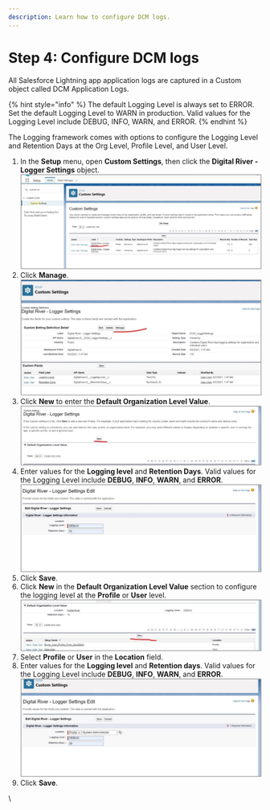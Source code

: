 ```yaml
---
description: Learn how to configure DCM logs.
---
```


# Step 4: Configure DCM logs

All Salesforce Lightning app application logs are captured in a Custom object called DCM Application Logs.

{% hint style="info" %}
The default Logging Level is always set to ERROR. Set the default Logging Level to WARN in production. Valid values for the Logging Level include DEBUG, INFO, WARN, and ERROR. &#x20;
{% endhint %}

The Logging framework comes with options to configure the Logging Level and Retention Days at the Org Level, Profile Level, and User Level.

1. In the **Setup** menu, open **Custom Settings**, then click the **Digital River - Logger Settings** object. \
   ![](<../.gitbook/assets/DCM log 1.jpg>)&#x20;
2. Click **Manage**. \
   ![](<../.gitbook/assets/DCM log 2.jpg>)&#x20;
3. Click **New** to enter the **Default Organization Level Value**.\
   &#x20;![](<../.gitbook/assets/DCM log 3.jpg>)&#x20;
4. Enter values for the **Logging level** and **Retention Days**. Valid values for the Logging Level include **DEBUG**, **INFO**, **WARN**, and **ERROR**.  \
   ![](<../.gitbook/assets/DCM log 4.jpg>)&#x20;
5. Click **Save**.
6. Click **New** in the **Default Organization Level Value** section to configure the logging level at the **Profile** or **User** level. \
   ![](<../.gitbook/assets/DCM log 5 (2).jpg>)&#x20;
7. Select **Profile** or **User** in the **Location** field.
8. Enter values for the **Logging level** and **Retention days**. Valid values for the Logging Level include **DEBUG**, **INFO**, **WARN**, and **ERROR**.  \
   ![](<../.gitbook/assets/DCM log 7.jpg>) &#x20;
9. Click **Save**.

\
